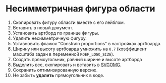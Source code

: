# Несимметричная фигура области

1. Скопировать фигуру области вместе с его лейблом.
2. Вставить в новый документ.
3. Установить артборд по границе фигуры.
4. Удалить несимметричную фигуру.
5. Уставновить флажок "Constrain proportions" в настройках артбоарда.
6. Ширину или высоту артбоарда умножить на `0.7` (коэффициент масштаба задан в переменной `KOEF_LOGO_SIZE`).
7. Создать прямоугольник, равный ширине и высоте артборда
8. Выделить все, скопировать и вставить в [SVGOMG](https://jakearchibald.github.io/svgomg/).
9. Сохранить оптимизированную версию.
10. Не забыть **удалить** прямоугольник в коде.

